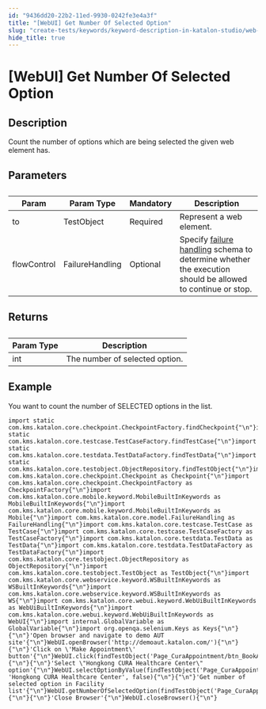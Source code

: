 ```yaml
---
id: "9436dd20-22b2-11ed-9930-0242fe3e4a3f"
title: "[WebUI] Get Number Of Selected Option"
slug: "create-tests/keywords/keyword-description-in-katalon-studio/web-ui-keywords/webui-get-number-of-selected-option"
hide_title: true
---
```


# <a id="id_0" class="anchor_top_offset"/><a id="ariaid-title1" class="anchor_top_offset"/>[WebUI] Get Number Of Selected Option


## <a id="id_0__id_1" class="anchor_top_offset"/>Description

              
<p xmlns="http://www.w3.org/1999/xhtml" className="p">Count the number of options which are being selected the given   web element has.</p> 
      

## <a id="id_0__id_2" class="anchor_top_offset"/>Parameters

              
<table xmlns="http://www.w3.org/1999/xhtml" className="table anchor_top_offset" id="id_0__0411e39e-4441-4ae8-97f3-323d6374ad98"><caption /><thead className="thead"><tr className><th className="entry anchor_top_offset" id="id_0__0411e39e-4441-4ae8-97f3-323d6374ad98__entry__1">Param</th><th className="entry anchor_top_offset" id="id_0__0411e39e-4441-4ae8-97f3-323d6374ad98__entry__2">Param Type</th><th className="entry anchor_top_offset" id="id_0__0411e39e-4441-4ae8-97f3-323d6374ad98__entry__3">Mandatory</th><th className="entry anchor_top_offset" id="id_0__0411e39e-4441-4ae8-97f3-323d6374ad98__entry__4">Description</th></tr></thead><tbody className="tbody"><tr className><td className="entry" headers="id_0__0411e39e-4441-4ae8-97f3-323d6374ad98__entry__1 id_0__0411e39e-4441-4ae8-97f3-323d6374ad98__entry__2 id_0__0411e39e-4441-4ae8-97f3-323d6374ad98__entry__3 id_0__0411e39e-4441-4ae8-97f3-323d6374ad98__entry__4 ">to</td><td className="entry" headers="id_0__0411e39e-4441-4ae8-97f3-323d6374ad98__entry__1 id_0__0411e39e-4441-4ae8-97f3-323d6374ad98__entry__2 id_0__0411e39e-4441-4ae8-97f3-323d6374ad98__entry__3 id_0__0411e39e-4441-4ae8-97f3-323d6374ad98__entry__4 ">TestObject</td><td className="entry" headers="id_0__0411e39e-4441-4ae8-97f3-323d6374ad98__entry__1 id_0__0411e39e-4441-4ae8-97f3-323d6374ad98__entry__2 id_0__0411e39e-4441-4ae8-97f3-323d6374ad98__entry__3 id_0__0411e39e-4441-4ae8-97f3-323d6374ad98__entry__4 ">Required</td><td className="entry" headers="id_0__0411e39e-4441-4ae8-97f3-323d6374ad98__entry__1 id_0__0411e39e-4441-4ae8-97f3-323d6374ad98__entry__2 id_0__0411e39e-4441-4ae8-97f3-323d6374ad98__entry__3 id_0__0411e39e-4441-4ae8-97f3-323d6374ad98__entry__4 ">Represent a web element.</td></tr><tr className><td className="entry" headers="id_0__0411e39e-4441-4ae8-97f3-323d6374ad98__entry__1 id_0__0411e39e-4441-4ae8-97f3-323d6374ad98__entry__2 id_0__0411e39e-4441-4ae8-97f3-323d6374ad98__entry__3 id_0__0411e39e-4441-4ae8-97f3-323d6374ad98__entry__4 ">flowControl</td><td className="entry" headers="id_0__0411e39e-4441-4ae8-97f3-323d6374ad98__entry__1 id_0__0411e39e-4441-4ae8-97f3-323d6374ad98__entry__2 id_0__0411e39e-4441-4ae8-97f3-323d6374ad98__entry__3 id_0__0411e39e-4441-4ae8-97f3-323d6374ad98__entry__4 ">FailureHandling</td><td className="entry" headers="id_0__0411e39e-4441-4ae8-97f3-323d6374ad98__entry__1 id_0__0411e39e-4441-4ae8-97f3-323d6374ad98__entry__2 id_0__0411e39e-4441-4ae8-97f3-323d6374ad98__entry__3 id_0__0411e39e-4441-4ae8-97f3-323d6374ad98__entry__4 ">Optional</td><td className="entry" headers="id_0__0411e39e-4441-4ae8-97f3-323d6374ad98__entry__1 id_0__0411e39e-4441-4ae8-97f3-323d6374ad98__entry__2 id_0__0411e39e-4441-4ae8-97f3-323d6374ad98__entry__3 id_0__0411e39e-4441-4ae8-97f3-323d6374ad98__entry__4 ">Specify <a className="xref" href="/docs/maintain/configure-failure-handling-settings-in-katalon-studio">failure handling</a> schema to         determine whether the execution should be allowed to continue or         stop.</td></tr></tbody></table> 
      

## <a id="id_0__id_3" class="anchor_top_offset"/>Returns

              
<table xmlns="http://www.w3.org/1999/xhtml" className="table anchor_top_offset" id="id_0__e7507d1b-1ae2-45d0-8dae-0aae992b444a"><caption /><thead className="thead"><tr className><th className="entry anchor_top_offset" id="id_0__e7507d1b-1ae2-45d0-8dae-0aae992b444a__entry__1">Param Type</th><th className="entry anchor_top_offset" id="id_0__e7507d1b-1ae2-45d0-8dae-0aae992b444a__entry__2">Description</th></tr></thead><tbody className="tbody"><tr className><td className="entry" headers="id_0__e7507d1b-1ae2-45d0-8dae-0aae992b444a__entry__1 id_0__e7507d1b-1ae2-45d0-8dae-0aae992b444a__entry__2 ">int</td><td className="entry" headers="id_0__e7507d1b-1ae2-45d0-8dae-0aae992b444a__entry__1 id_0__e7507d1b-1ae2-45d0-8dae-0aae992b444a__entry__2 ">The number of selected option.</td></tr></tbody></table> 
      

## <a id="id_0__id_4" class="anchor_top_offset"/>Example

              
<p xmlns="http://www.w3.org/1999/xhtml" className="p">You want to count the number of SELECTED options in the   list.</p> 
              
<pre xmlns="http://www.w3.org/1999/xhtml" className="pre codeblock"><code>import static com.kms.katalon.core.checkpoint.CheckpointFactory.findCheckpoint{"\n"}import static com.kms.katalon.core.testcase.TestCaseFactory.findTestCase{"\n"}import static com.kms.katalon.core.testdata.TestDataFactory.findTestData{"\n"}import static com.kms.katalon.core.testobject.ObjectRepository.findTestObject{"\n"}import com.kms.katalon.core.checkpoint.Checkpoint as Checkpoint{"\n"}import com.kms.katalon.core.checkpoint.CheckpointFactory as CheckpointFactory{"\n"}import com.kms.katalon.core.mobile.keyword.MobileBuiltInKeywords as MobileBuiltInKeywords{"\n"}import com.kms.katalon.core.mobile.keyword.MobileBuiltInKeywords as Mobile{"\n"}import com.kms.katalon.core.model.FailureHandling as FailureHandling{"\n"}import com.kms.katalon.core.testcase.TestCase as TestCase{"\n"}import com.kms.katalon.core.testcase.TestCaseFactory as TestCaseFactory{"\n"}import com.kms.katalon.core.testdata.TestData as TestData{"\n"}import com.kms.katalon.core.testdata.TestDataFactory as TestDataFactory{"\n"}import com.kms.katalon.core.testobject.ObjectRepository as ObjectRepository{"\n"}import com.kms.katalon.core.testobject.TestObject as TestObject{"\n"}import com.kms.katalon.core.webservice.keyword.WSBuiltInKeywords as WSBuiltInKeywords{"\n"}import com.kms.katalon.core.webservice.keyword.WSBuiltInKeywords as WS{"\n"}import com.kms.katalon.core.webui.keyword.WebUiBuiltInKeywords as WebUiBuiltInKeywords{"\n"}import com.kms.katalon.core.webui.keyword.WebUiBuiltInKeywords as WebUI{"\n"}import internal.GlobalVariable as GlobalVariable{"\n"}import org.openqa.selenium.Keys as Keys{"\n"}{"\n"}'Open browser and navigate to demo AUT site'{"\n"}WebUI.openBrowser('http://demoaut.katalon.com/'){"\n"}{"\n"}'Click on \'Make Appointment\' button'{"\n"}WebUI.click(findTestObject('Page_CuraAppointment/btn_BookAppointment')){"\n"}{"\n"}'Select \"Hongkong CURA Healthcare Center\" option'{"\n"}WebUI.selectOptionByValue(findTestObject('Page_CuraAppointment/lst_Facility'), 'Hongkong CURA Healthcare Center', false){"\n"}{"\n"}'Get number of selected option in Facility list'{"\n"}WebUI.getNumberOfSelectedOption(findTestObject('Page_CuraAppointment/lst_Facility')){"\n"}{"\n"}'Close Browser'{"\n"}WebUI.closeBrowser(){"\n"}</code></pre> 
            
